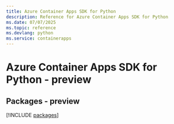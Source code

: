 ```yaml
---
title: Azure Container Apps SDK for Python
description: Reference for Azure Container Apps SDK for Python
ms.date: 07/07/2025
ms.topic: reference
ms.devlang: python
ms.service: containerapps
---
```

# Azure Container Apps SDK for Python - preview
## Packages - preview
[!INCLUDE [packages](container-apps-index.md)]